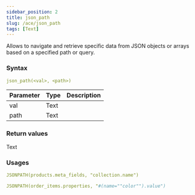 ```yaml
---
sidebar_position: 2   
title: json_path
slug: /ace/json_path
tags: [Text]
---
```

Allows to navigate and retrieve specific data from JSON objects or arrays based on a specified path or query.
### Syntax

 ```yaml
json_path(<val>, <path>)
```
    
| Parameter   | Type | Description |
| ----------- | ---- | ----------- |     
| val | Text |  |
| path | Text |  |

### Return values
Text


### Usages      

```yaml
JSONPATH(products.meta_fields, "collection.name")
```    

```yaml
JSONPATH(order_items.properties, "#(name=""color"").value")
```    
